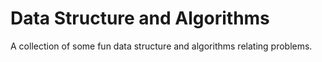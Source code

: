 # Data Structure and Algorithms
A collection of some fun data structure and algorithms relating problems.
